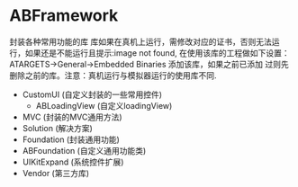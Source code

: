 # ABFramework
封装各种常用功能的库
库如果在真机上运行，需修改对应的证书，否则无法运行，如果还是不能运行且提示:image not found,
在使用该库的工程做如下设置：ATARGETS->General->Embedded Binaries 添加该库，如果之前已添加
过则先删除之前的库。注意：真机运行与模拟器运行的使用库不同.

- CustomUI            (自定义封装的一些常用控件)
  - ABLoadingView     (自定义loadingView)
- MVC                 (封装的MVC通用方法)
- Solution            (解决方案)
- Foundation	      (封装通用功能)
 - ABFoundation       (自定义通用功能类)
- UIKitExpand         (系统控件扩展)
- Vendor              (第三方库)
